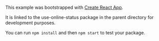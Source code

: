 This example was bootstrapped with [Create React App](https://github.com/facebook/create-react-app).

It is linked to the use-online-status package in the parent directory for development purposes.

You can run `npm install` and then `npm start` to test your package.
